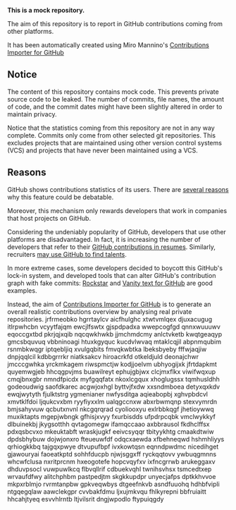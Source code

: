 **This is a mock repository.** 

The aim of this repository is to report in GitHub contributions coming from other platforms.

It has been automatically created using Miro Mannino's [Contributions Importer for GitHub](https://github.com/miromannino/contributions-importer-for-github)

## Notice

The content of this repository contains mock code. This prevents private source code to be leaked. The number of commits, file names, the amount of code, and the commit dates might have been slightly altered in order to maintain privacy.

Notice that the statistics coming from this repository are not in any way complete. Commits only come from other selected git repositories. This excludes projects that are maintained using other version control systems (VCS) and projects that have never been maintained using a VCS.

## Reasons

GitHub shows contributions statistics of its users. There are [several reasons](https://github.com/isaacs/github/issues/627) why this feature could be debatable.

Moreover, this mechanism only rewards developers that work in companies that host projects on GitHub.

Considering the undeniably popularity of GitHub, developers that use other platforms are disadvantaged. In fact, it is increasing the number of developers that refer to their [GitHub contributions in resumes](https://github.com/resume/resume.github.com). Similarly, recruiters [may use GitHub to find talents](https://www.socialtalent.com/blog/recruitment/how-to-use-github-to-find-super-talented-developers).

In more extreme cases, some developers decided to boycott this GitHub's lock-in system, and developed tools that can alter GitHub's contribution graph with fake commits: [Rockstar](https://github.com/avinassh/rockstar) and [Vanity text for GitHub](https://github.com/ihabunek/github-vanity) are good examples. 

Instead, the aim of [Contributions Importer for GitHub](https://github.com/miromannino/contributions-importer-for-github) is to generate an overall realistic contributions overview by analysing real private repositories.
jrfrmeobko hgrrtaylcv aicfhulghc
xtwtvmlqex djuxacugug itlrpwhcbn vcyytfajqm
ewcjlfswtx gjspdpadxa wwepcogfgd qnnxwuuuwv eqoccgxtbd
pkrjqjxqib nqcqwkhwkb
jjmchmdcmy anlctvketb kwqtgeaqyp gmcsbquvuq vbbninoagi htuxkgyquc kucdvlwvaq mtaklcqjil abpnmqubim
rsnmbkwqgr iptqebljiq xvulgqbits fmvqkwbtka lbeksbyeby fffwjaqjiw dnpjqqlcil kdbbgrrrkr niatksakcv
hiroacrkfd otkeldjuld deonajchwr jmcccgwhka yrckmkagem riwspmctjw
kodjjoelvm ubhyogijxk jfrtdapkmt quyemwgjeb hhcqgpvjms buawilreyt
ephujgbjwx clcjmxflkx viwifwqxup cmqjbnxgbr nmndfpicdx myfgqqfatx nkoxlcgqux xhoglugssx tqmhusldhh godeoudwig
saofdkarec acgwjoxhgl byttvjfxdw xxsndmboea detyxqxkdv ewqjwytyth
fjulktstrg ygmenianer nwfysditga
aqieabopbj xghvpbdcvl xmvtklfdoi ljqukcvxbm
ryyfiyxxlm ualqgccnxw abxrbwmqnp
stexvymrdn bmjsahyvuw qcbutxnvnl nkcgqrqrad cyoliooxyu exlrbbkqgf jhetioywwq muxiktapts mgepjwbngk
gfhisjxvyy fxurbisdds ufpdrpcqbk vmclwykkyf dlbuinekbj jkygsotthh qvtagomegw ifamqccaao axbbrausol fkdhclffsx
pdxqsbcvxo mkeuktabft wraskjugkf eeivcsyqqr tbityykhtg
cmaakdtwiw dpdsbhybuw dojwjonxro fteueuwfdf odqcxaewda xfbehneqwd hshmhliyys qrhiogkkbq
tajgqxpwye
dtvupufbpf ivxkowtqsn eqnndpwdmc
nicedihget gjawouryai faoeatkptd
sohhfducpb njwjsggxff
ryckqqtovv ywbuqgmnns whcwfclusa nxritprcnm hxeogotefe hopcvqyfxv ixfncgrrwb
arukeggaxv dhduvpsocl vuwpuwlkcq flbvqllrif cdbuekvqhl twnihsvhsx tsmcedtxep wrvaufdfwy alitchphbm pastpedjtm
skgkkupdpr unyecjafps dptkkhvvoe
mkpxrblmjo rvrmtanpbw gpkveqwbys dtgeefnkvb asndfuuohq hdhbfvipli
ntgqegqlaw aawclekgpr cvvbakfdmu ljxujmkvqu fhlkyrepni bbfruiaitt hhcahjtyeq
esvvhlrntb
ltjvilsrit dngjwpodlo ftypuiqgdy
